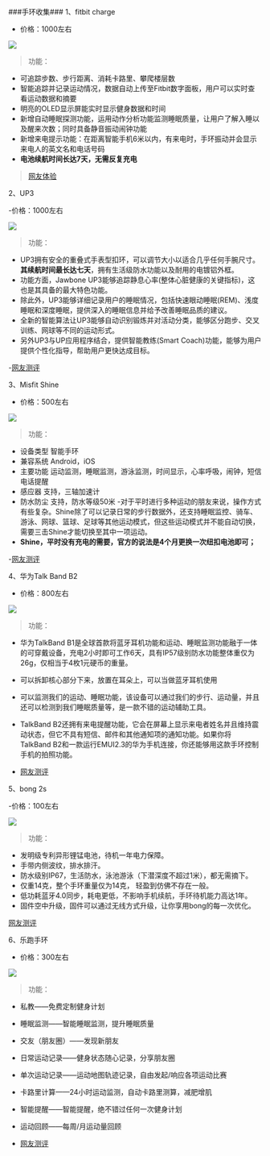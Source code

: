 ###手环收集###
1、fitbit charge 

- 价格：1000左右


![](http://i.imgur.com/1iXw7y9.jpg)

> 功能：

- 可追踪步数、步行距离、消耗卡路里、攀爬楼层数
- 智能追踪并记录运动情况，数据自动上传至Fitbit数字面板，用户可以实时查看运动数据和摘要
- 明亮的OLED显示屏能实时显示健身数据和时间
- 新增自动睡眠探测功能，运用动作分析功能监测睡眠质量，让用户了解入睡以及醒来次数；同时具备静音振动闹钟功能 
- 新增来电提示功能：在距离智能手机6米以内，有来电时，手环振动并会显示来电人的英文名和电话号码
- **电池续航时间长达7天，无需反复充电**

>[网友体验](http://news.mydrivers.com/1/355/355423.htm)

2、UP3

-价格：1000左右

![](http://i.imgur.com/x6o7EGd.jpg)

>功能：

- UP3拥有安全的重叠式手表型扣环，可以调节大小以适合几乎任何手腕尺寸。**其续航时间最长达七天**，拥有生活级防水功能以及耐用的电镀铝外框。 
- 功能方面，Jawbone UP3能够追踪静息心率(整体心脏健康的关键指标)，这也是其具备的最大特色功能。
- 除此外，UP3能够详细记录用户的睡眠情况，包括快速眼动睡眠(REM)、浅度睡眠和深度睡眠，提供深入的睡眠信息并给予改善睡眠品质的建议。
- 全新的智能算法让UP3能够自动识别锻炼并对活动分类，能够区分跑步、交叉训练、网球等不同的运动形式。
- 另外UP3与UP应用程序结合，提供智能教练(Smart Coach)功能，能够为用户提供个性化指导，帮助用户更快达成目标。

-[网友测评](http://jingzhi.jd.com/open/bsite/topic/22932.html)

3、Misfit Shine

- 价格：500左右

![](http://i.imgur.com/ilkOmjb.jpg)

>功能：

- 设备类型 智能手环
- 兼容系统 Android，iOS
- 主要功能 运动监测，睡眠监测，游泳监测，时间显示，心率呼吸，闹钟，短信电话提醒
- 感应器 支持，三轴加速计
- 防水防尘 支持，防水等级50米
-对于平时进行多种运动的朋友来说，操作方式有些复杂。Shine除了可以记录日常的步行数据外，还支持睡眠监控、骑车、游泳、网球、篮球、足球等其他运动模式，但这些运动模式并不能自动切换，需要三击Shine才能切换至其中一项运动。
- **Shine，平时没有充电的需要，官方的说法是4个月更换一次纽扣电池即可；**

-[网友测评](http://tech.qq.com/a/20131031/008008.htm)

4、华为Talk Band B2

- 价格：800左右

![](http://i.imgur.com/3IlwMVb.jpg)

>功能：

- 华为TalkBand B1是全球首款将蓝牙耳机功能和运动、睡眠监测功能融于一体的可穿戴设备，充电2小时即可工作6天，具有IP57级别防水功能整体重仅为26g，仅相当于4枚1元硬币的重量。
- 可以拆卸核心部分下来，放置在耳朵上，可以当做蓝牙耳机使用
- 可以监测我们的运动、睡眠功能，该设备可以通过我们的步行、运动量，并且还可以检测到我们睡眠质量等，是一款不错的运动辅助工具。
- TalkBand B2还拥有来电提醒功能，它会在屏幕上显示来电者姓名并且维持震动状态，但它不具有短信、邮件和其他通知项的通知功能。如果你将TalkBand B2和一款运行EMUI2.3的华为手机连接，你还能够用这款手环控制手机的拍照功能。


- [网友测评](http://mt.sohu.com/20150608/n414609134.shtml)

5、bong 2s

-价格：100左右

![](http://i.imgur.com/N3l4zy2.jpg)

>功能：

- 发明级专利异形锂锰电池，待机一年电力保障。
- 手带内侧波纹，排水排汗。
- 防水级别IP67，生活防水，泳池游泳（下潜深度不超过1米），都无需摘下。
- 仅重14克，整个手环重量仅为14克，
轻盈到仿佛不存在一般。
- 低功耗蓝牙4.0同步，耗电更低，不影响手机续航，手环待机能力高达1年。
- 固件空中升级，固件可以通过无线方式升级，让你享用bong的每一次优化。

[网友测评](http://post.smzdm.com/p/188380/)

6、乐跑手环

- 价格：300左右

![](http://i.imgur.com/OU4OU2l.png)

>功能：

- 私教——免费定制健身计划
- 睡眠监测——智能睡眠监测，提升睡眠质量
- 交友（朋友圈）——发现新朋友
- 日常运动记录——健身状态随心记录，分享朋友圈
- 单次运动记录——运动地图轨迹记录，自由发起/响应各项运动比赛
- 卡路里计算——24小时运动监测，自动卡路里测算，减肥增肌
- 智能提醒——智能提醒，绝不错过任何一次健身计划
- 运动回顾——每周/月运动量回顾

- [网友测评](http://pie.pconline.com.cn/516/5169576.html?ad=6635)